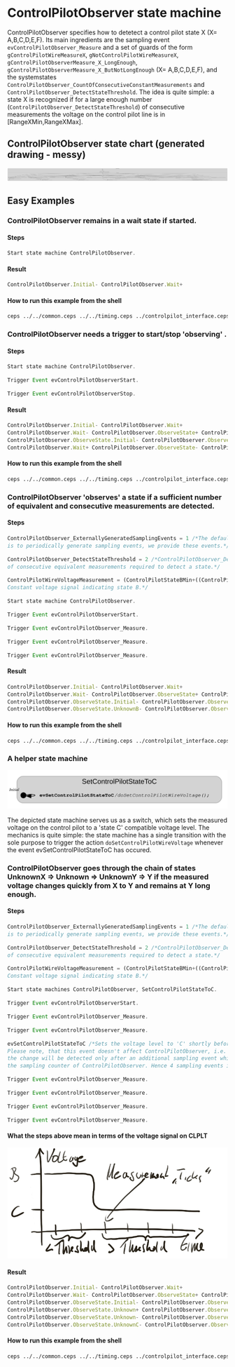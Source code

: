 
# ControlPilotObserver state machine

ControlPilotObserver specifies how to detetect a control pilot state X (X= A,B,C,D,E,F). Its main ingredients are the sampling event `evControlPilotObserver_Measure` and a set of guards
of the form `gControlPilotWireMeasureX`, `gNotControlPilotWireMeasureX`, `gControlPilotObserverMeasure_X_LongEnough`, `gControlPilotObserverMeasure_X_ButNotLongEnough` (X= A,B,C,D,E,F), and the systemstates
`ControlPilotObserver_CountOfConsecutiveConstantMeasurements` and `ControlPilotObserver_DetectStateThreshold`. 
The idea is quite simple: a state X is recognized if for a large enough number (`ControlPilotObserver_DetectStateThreshold`) of consecutive measurements the voltage on the control pilot line is in [RangeXMin,RangeXMax]. 

## ControlPilotObserver state chart (generated drawing - messy)
![](img/controlpilot_observer.svg)



## Easy Examples


### ControlPilotObserver remains in a wait state if started.


#### Steps


```javascript
Start state machine ControlPilotObserver.
```

#### Result
```javascript
ControlPilotObserver.Initial- ControlPilotObserver.Wait+ 
```

#### How to run this example from the shell
```bash
ceps ../../common.ceps ../../timing.ceps ../controlpilot_interface.ceps ../controlpilot.ceps controlpilot_observer_interface.ceps controlpilot_observer.ceps readme_scenario_1.ceps 
```


### ControlPilotObserver needs a trigger to start/stop  'observing' .


#### Steps


```javascript
Start state machine ControlPilotObserver.
```

```javascript
Trigger Event evControlPilotObserverStart.
```

```javascript
Trigger Event evControlPilotObserverStop.
```

#### Result
```javascript
ControlPilotObserver.Initial- ControlPilotObserver.Wait+ 
ControlPilotObserver.Wait- ControlPilotObserver.ObserveState+ ControlPilotObserver.ObserveState.Initial+ 
ControlPilotObserver.ObserveState.Initial- ControlPilotObserver.ObserveState.UnknownE+ 
ControlPilotObserver.Wait+ ControlPilotObserver.ObserveState- ControlPilotObserver.ObserveState.UnknownE- 
```

#### How to run this example from the shell
```bash
ceps ../../common.ceps ../../timing.ceps ../controlpilot_interface.ceps ../controlpilot.ceps controlpilot_observer_interface.ceps controlpilot_observer.ceps readme_scenario_2.ceps 
```


### ControlPilotObserver 'observes' a state if a sufficient number of equivalent and consecutive measurements are detected.


#### Steps


```javascript
ControlPilotObserver_ExternallyGeneratedSamplingEvents = 1 /*The default behaviour of ControlPilotObserver
is to periodically generate sampling events, we provide these events.*/ 
```

```javascript
ControlPilotObserver_DetectStateThreshold = 2 /*ControlPilotObserver_DetectStateThreshold+1 is the number
of consecutive equivalent measurements required to detect a state.*/ 
```

```javascript
ControlPilotWireVoltageMeasurement = (ControlPilotStateBMin+((ControlPilotStateBMax-ControlPilotStateBMin)/2)) /*
Constant voltage signal indicating state B.*/ 
```

```javascript
Start state machine ControlPilotObserver.
```

```javascript
Trigger Event evControlPilotObserverStart.
```

```javascript
Trigger Event evControlPilotObserver_Measure.
```

```javascript
Trigger Event evControlPilotObserver_Measure.
```

```javascript
Trigger Event evControlPilotObserver_Measure.
```

#### Result
```javascript
ControlPilotObserver.Initial- ControlPilotObserver.Wait+ 
ControlPilotObserver.Wait- ControlPilotObserver.ObserveState+ ControlPilotObserver.ObserveState.Initial+ 
ControlPilotObserver.ObserveState.Initial- ControlPilotObserver.ObserveState.UnknownB+ 
ControlPilotObserver.ObserveState.UnknownB- ControlPilotObserver.ObserveState.B+ 
```

#### How to run this example from the shell
```bash
ceps ../../common.ceps ../../timing.ceps ../controlpilot_interface.ceps ../controlpilot.ceps controlpilot_observer_interface.ceps controlpilot_observer.ceps readme_scenario_3.ceps 
```

### A helper state machine

![](img/readme_scenario_4a.svg)

The depicted state machine serves us as a switch, which sets the measured voltage on the control pilot to a 'state C' compatible voltage level. 
The mechanics is quite simple: the state machine has a single transition with the sole purpose to trigger the action 
`doSetControlPilotWireVoltage` whenever the event evSetControlPilotStateToC has occured.

### ControlPilotObserver goes through the chain of states UnknownX => Unknown => UnknownY => Y if the measured voltage changes quickly from X to Y and remains at Y long enough.


#### Steps


```javascript
ControlPilotObserver_ExternallyGeneratedSamplingEvents = 1 /*The default behaviour of ControlPilotObserver
is to periodically generate sampling events, we provide these events.*/ 
```

```javascript
ControlPilotObserver_DetectStateThreshold = 2 /*ControlPilotObserver_DetectStateThreshold+1 is the number
of consecutive equivalent measurements required to detect a state.*/ 
```

```javascript
ControlPilotWireVoltageMeasurement = (ControlPilotStateBMin+((ControlPilotStateBMax-ControlPilotStateBMin)/2)) /*
Constant voltage signal indicating state B.*/ 
```

```javascript
Start state machines ControlPilotObserver, SetControlPilotStateToC.
```

```javascript
Trigger Event evControlPilotObserverStart.
```

```javascript
Trigger Event evControlPilotObserver_Measure.
```

```javascript
Trigger Event evControlPilotObserver_Measure.
```

```javascript
evSetControlPilotStateToC /*Sets the voltage level to 'C' shortly before 'B' would be detected.
Please note, that this event doesn't affect ControlPilotObserver, i.e.
the change will be detected only after an additional sampling event which resets
the sampling counter of ControlPilotObserver. Hence 4 sampling events in total are required for the detection of 'C'.*/ 
```

```javascript
Trigger Event evControlPilotObserver_Measure.
```

```javascript
Trigger Event evControlPilotObserver_Measure.
```

```javascript
Trigger Event evControlPilotObserver_Measure.
```

```javascript
Trigger Event evControlPilotObserver_Measure.
```

#### What the steps above mean in terms of the voltage signal on CLPLT

![](img/readme4.jpg)

#### Result
```javascript
ControlPilotObserver.Initial- ControlPilotObserver.Wait+ 
ControlPilotObserver.Wait- ControlPilotObserver.ObserveState+ ControlPilotObserver.ObserveState.Initial+ 
ControlPilotObserver.ObserveState.Initial- ControlPilotObserver.ObserveState.UnknownB+ 
ControlPilotObserver.ObserveState.Unknown+ ControlPilotObserver.ObserveState.UnknownB- 
ControlPilotObserver.ObserveState.Unknown- ControlPilotObserver.ObserveState.UnknownC+ 
ControlPilotObserver.ObserveState.UnknownC- ControlPilotObserver.ObserveState.C+ 
```

#### How to run this example from the shell
```bash
ceps ../../common.ceps ../../timing.ceps ../controlpilot_interface.ceps ../controlpilot.ceps controlpilot_observer_interface.ceps controlpilot_observer.ceps readme_scenario_4a.ceps readme_scenario_4b.ceps >> README.md 
```

